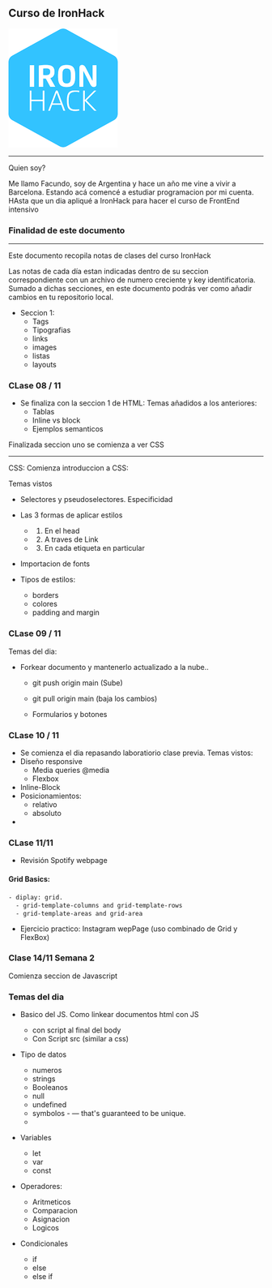 ## Curso de IronHack

![IronHack Logo](./imgs/logo%20Iron.png)

<hr>
Quien soy?

Me llamo Facundo, soy de Argentina y hace un año me vine a vivir a Barcelona.
Estando acá comencé a estudiar programacion por mi cuenta. HAsta que un dia apliqué a IronHack para hacer el curso de FrontEnd intensivo

### Finalidad de este documento

<hr>
Este documento recopila notas de clases del curso IronHack

Las notas de cada día estan indicadas dentro de su seccion correspondiente con un archivo de numero creciente y key identificatoria.
Sumado a dichas secciones, en este documento podrás ver como añadir cambios en tu repositorio local.

- Seccion 1:
  - Tags
  - Tipografias
  - links
  - images
  - listas
  - layouts

### CLase 08 / 11

- Se finaliza con la seccion 1 de HTML:
  Temas añadidos a los anteriores:
  - Tablas
  - Inline vs block
  - Ejemplos semanticos

Finalizada seccion uno se comienza a ver CSS

<hr>

CSS: Comienza introduccion a CSS:

Temas vistos

- Selectores y pseudoselectores. Especificidad
- Las 3 formas de aplicar estilos

  - 1. En el head
  - 2. A traves de Link
  - 3. En cada etiqueta en particular

- Importacion de fonts
- Tipos de estilos:
  - borders
  - colores
  - padding and margin

### CLase 09 / 11

Temas del dia:

- Forkear documento y mantenerlo actualizado a la nube..

  - git push origin main (Sube)
  - git pull origin main (baja los cambios)

  - Formularios y botones

### CLase 10 / 11

- Se comienza el dia repasando laboratiorio clase previa.
  Temas vistos:
- Diseño responsive
  - Media queries @media
  - Flexbox
- Inline-Block
- Posicionamientos:
  - relativo
  - absoluto
-

### CLase 11/11

- Revisión Spotify webpage

#### Grid Basics:

    - diplay: grid.
      - grid-template-columns and grid-template-rows
      - grid-template-areas and grid-area

- Ejercicio practico: Instagram wepPage (uso combinado de Grid y FlexBox)

### Clase 14/11 **Semana 2**

Comienza seccion de Javascript

### Temas del dia

- Basico del JS. Como linkear documentos html con JS

  - con script al final del body
  - Con Script src (similar a css)

- Tipo de datos
  - numeros
  - strings
  - Booleanos
  - null
  - undefined
  - symbolos - — that's guaranteed to be unique.
  -
- Variables
  - let
  - var
  - const
- Operadores:
  - Aritmeticos
  - Comparacion
  - Asignacion
  - Logicos
- Condicionales
  - if
  - else
  - else if
